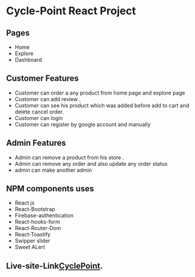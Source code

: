 # Cycle-Point React Project

## Pages
- Home 
- Explore
- Dashboard 

## Customer Features 
- Customer can order a any product from home page and explore page 
- Customer can add review .
- Customer can see his product which was added before add to cart and delete cancel order.
- Customer can login 
- Customer can register by google account  and manually 

## Admin Features 
- Admin can remove a product from his store .
- Admin can remove any order and also update any order status
- admin can make another admin


## NPM components uses
- React js
- React-Bootstrap
- Firebase-authentication
- React-hooks-form
- React-Router-Dom 
- React-Toastify
- Swipper slider 
- Sweet ALert 

## Live-site-Link[CyclePoint](https://cycle-point.web.app/).

